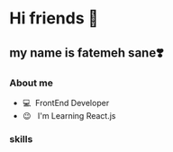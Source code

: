 # Hi friends 👋

<h2>my name is fatemeh sane❣️</h2>
<h3>About me </h3>

 - 💻&nbsp; FrontEnd Developer
 - 😉 &nbsp; I'm Learning React.js

<h3>skills</h3>






